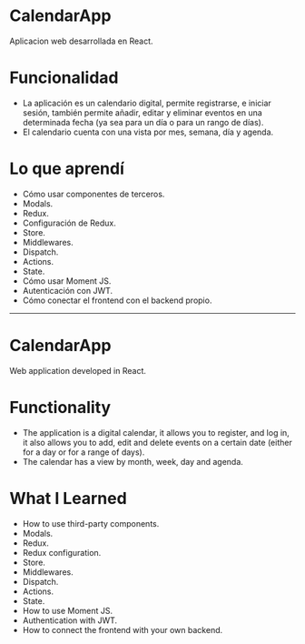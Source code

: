 # CalendarApp
 Aplicacion web desarrollada en React.

# Funcionalidad
* La aplicación es un calendario digital, permite registrarse, e iniciar sesión,
también permite añadir, editar y eliminar eventos en una determinada fecha (ya sea para un día o para un rango de días).
* El calendario cuenta con una vista por mes, semana, día y agenda.

 # Lo que aprendí
 * Cómo usar componentes de terceros.
 * Modals.
 * Redux.
 * Configuración de Redux.
 * Store.
 * Middlewares.
 * Dispatch.
 * Actions.
 * State.
 * Cómo usar Moment JS.
 * Autenticación con JWT.
 * Cómo conectar el frontend con el backend propio.


 ------------------------------------------------------------
 # CalendarApp
 Web application developed in React.

# Functionality
* The application is a digital calendar, it allows you to register, and log in,
it also allows you to add, edit and delete events on a certain date (either for a day or for a range of days).
* The calendar has a view by month, week, day and agenda.

 # What I Learned
 * How to use third-party components.
 * Modals.
 * Redux.
 * Redux configuration.
 * Store.
 * Middlewares.
 * Dispatch.
 * Actions.
 * State.
 * How to use Moment JS.
 * Authentication with JWT.
 * How to connect the frontend with your own backend.